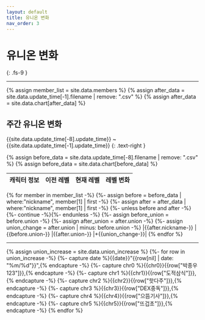 ```yaml
---
layout: default
title: 유니온 변화
nav_order: 3
---
```


# 유니온 변화
{: .fs-9 }

---

{% assign member_list = site.data.members %}
{% assign after_data = site.data.update_time[-1].filename | remove: ".csv" %}
{% assign after_data = site.data.chart[after_data] %}


## 주간 유니온 변화

{{site.data.update_time[-8].update_time}} ~ {{site.data.update_time[-1].update_time}}
{: .text-right }

{% assign before_data = site.data.update_time[-8].filename | remove: ".csv" %}
{% assign before_data = site.data.chart[before_data] %}

| 캐릭터 정보 | 이전 레벨 | 현재 레벨 | 레벨 변화 |
|:-|:-:|:-:|:-:|
{% for member in member_list -%}
  {%- assign before = before_data | where:"nickname", member[1] | first -%}
  {%- assign after = after_data | where:"nickname", member[1] | first -%}
  {%- unless before and after -%}{%- continue -%}{%- endunless -%}
  {%- assign before_union = before.union -%}
  {%- assign after_union = after.union -%}
  {%- assign union_change = after.union | minus: before.union -%}
  |{{after.nickname-}}
  |{{before.union-}}
  |{{after.union-}}
  |+{{union_change-}}|
{% endfor %}

---

{% assign union_increase = site.data.union_increase %}
{%- for row in union_increase -%}
  {%- capture date %}{{date}}"{{row[nil] | date: "%m/%d"}}",{% endcapture -%}
  {%- capture chr0 %}{{chr0}}{{row["박종우123"]}},{% endcapture -%}
  {%- capture chr1 %}{{chr1}}{{row["도적삼식"]}},{% endcapture -%}
  {%- capture chr2 %}{{chr2}}{{row["핫다주"]}},{% endcapture -%}
  {%- capture chr3 %}{{chr3}}{{row["DEX중독"]}},{% endcapture -%}
  {%- capture chr4 %}{{chr4}}{{row["으뜸기사"]}},{% endcapture -%}
  {%- capture chr5 %}{{chr5}}{{row["뜨겁초"]}},{% endcapture -%}
{% endfor %}


<canvas id="union" style="box-sizing: border-box; width: 100%;"></canvas>


<script>
var options = {
    responsive: true,
    plugins: {
      legend: {
        position: 'top',
      }, 
    },
    layout: {
      padding: {
        top: 32,
        right: 32,
        bottom: 16,
        left: 8
      }
    },
    aspectRatio: 1,
};

var ctx = document.getElementById("union");

var labels = [{{date}}];
var data = {
    labels: labels,
    datasets: [
      {
        label: "박종우123",
        data: [{{chr0}}],
        backgroundColor: "rgba(33, 160, 221, 0.5)",
        borderColor: "rgba(33, 160, 221, 1)",
      },
      {
        label: "도적삼식",
        data: [{{chr1}}],
        backgroundColor: "rgba(45, 40, 40, 0.5)",
        borderColor: "rgba(45, 40, 40, 1)",
      },
      {
        label: "핫다주",
        data: [{{chr2}}],
        backgroundColor: "rgba(243, 228, 50, 0.5)",
        borderColor: "rgba(243, 228, 50, 1)",
      },
      {
        label: "DEX중독",
        data: [{{chr3}}],
        backgroundColor: "rgba(186, 110, 182, 0.5)",
        borderColor: "rgba(186, 110, 182, 1)",
      },
      {
        label: "으뜸기사",
        data: [{{chr4}}],
        backgroundColor: "rgba(250, 225, 134, 0.5)",
        borderColor: "rgba(250, 225, 134, 1)",
      },
      {
        label: "뜨겁초",
        data: [{{chr5}}],
        backgroundColor: "rgba(225, 104, 136, 0.5)",
        borderColor: "rgba(225, 104, 136, 1)",
      },
    ]
  };

new Chart(ctx, {
  type: "line",
  data: data, 
  options: options, 
});
</script>
